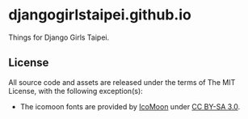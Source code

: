 # djangogirlstaipei.github.io

Things for Django Girls Taipei.


## License

All source code and assets are released under the terms of The MIT License, with the following exception(s):

* The icomoon fonts are provided by [IcoMoon] under [CC BY-SA 3.0].


[IcoMoon]: https://icomoon.io
[CC BY-SA 3.0]: http://creativecommons.org/licenses/by/3.0/
